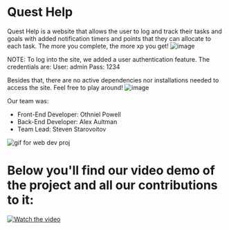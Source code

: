 ﻿# Quest Help

Quest Help  is a website that allows the user to log and track their tasks and goals with added notification timers and points that they can allocate to each task. The more you complete, the more xp you get!
![image](https://github.com/user-attachments/assets/166953d9-c9e6-4dd7-8acc-d721d44a9c01)

NOTE: To log into the site, we added a user authentication feature. The credentials are:
User: admin
Pass: 1234

Besides that, there are no active dependencies nor installations needed to access the site. Feel free to play around!
![image](https://github.com/user-attachments/assets/a2dc1307-0d8b-4ec7-ae23-323e9b6493b2)

Our team was:
- Front-End Developer: Othniel Powell
- Back-End Developer: Alex Aultman
- Team Lead: Steven Starovoitov

![gif for web dev proj](https://github.com/user-attachments/assets/3d6c4919-1195-430e-ae19-4e8c192c7fd7)

# Below you'll find our video demo of the project and all our contributions to it:
[![Watch the video](https://img.youtube.com/vi/7WhvYwCVtcI/maxresdefault.jpg)](https://youtu.be/7WhvYwCVtcI)
